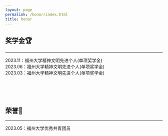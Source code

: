 ```yaml
---
layout: page
permalink: /honor/index.html
title: honor
---
```


## 奖学金🏆

------

2023.11：福州大学精神文明先进个人(单项奖学金)<br>2023.06：福州大学精神文明先进个人(单项奖学金)<br>2023.03：福州大学精神文明先进个人(单项奖学金)<br>

<br>

<br>

<br>

## 荣誉🎉

------

2023.05：福州大学优秀共青团员<br>

<br>
